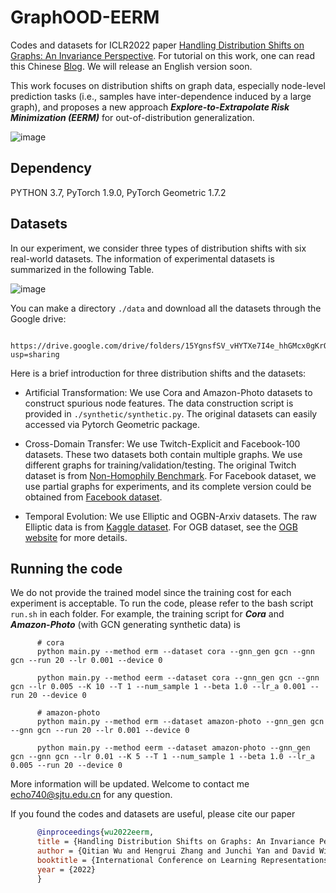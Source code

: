 # GraphOOD-EERM

Codes and datasets for ICLR2022 paper [Handling Distribution Shifts on Graphs: An Invariance Perspective](https://arxiv.org/abs/2202.02466). For tutorial on this work, one can read this Chinese [Blog](https://zhuanlan.zhihu.com/p/580112987). We will release an English version soon.

This work focuses on distribution shifts on graph data, especially node-level prediction tasks (i.e., samples have inter-dependence induced by a large graph), and proposes a new approach ***Explore-to-Extrapolate Risk Minimization (EERM)*** for out-of-distribution generalization. 

![image](https://user-images.githubusercontent.com/22075007/159216692-ebfa0819-003e-4d5b-bd49-51a48aa31ffd.png)

## Dependency

PYTHON 3.7, PyTorch 1.9.0, PyTorch Geometric 1.7.2

## Datasets

In our experiment, we consider three types of distribution shifts with six real-world datasets. The information of experimental datasets is summarized in the following Table.

![image](https://user-images.githubusercontent.com/22075007/159216628-bf02255c-d4b3-43a2-8ff0-ac480d8d967a.png)

You can make a directory `./data` and download all the datasets through the Google drive:

      https://drive.google.com/drive/folders/15YgnsfSV_vHYTXe7I4e_hhGMcx0gKrO8?usp=sharing

Here is a brief introduction for three distribution shifts and the datasets:

- Artificial Transformation: We use Cora and Amazon-Photo datasets to construct spurious node features. The data construction script is provided in `./synthetic/synthetic.py`. The original datasets can easily accessed via Pytorch Geometric package. 

- Cross-Domain Transfer: We use Twitch-Explicit and Facebook-100 datasets. These two datasets both contain multiple graphs. We use different graphs for training/validation/testing. The original Twitch dataset is from [Non-Homophily Benchmark](https://github.com/CUAI/Non-Homophily-Benchmarks/tree/main/data/twitch). For Facebook dataset, we use partial graphs for experiments, and its complete version could be obtained from [Facebook dataset](https://archive.org/details/oxford-2005-facebook-matrix).

- Temporal Evolution: We use Elliptic and OGBN-Arxiv datasets. The raw Elliptic data is from [Kaggle dataset](https://www.kaggle.com/ellipticco/elliptic-data-set). For OGB dataset, see the [OGB website](https://ogb.stanford.edu/docs/nodeprop/) for more details.

## Running the code

We do not provide the trained model since the training cost for each experiment is acceptable. To run the code, please refer to the bash script `run.sh` in each folder. For example, the training script for ***Cora*** and ***Amazon-Photo*** (with GCN generating synthetic data) is

```shell
      # cora
      python main.py --method erm --dataset cora --gnn_gen gcn --gnn gcn --run 20 --lr 0.001 --device 0

      python main.py --method eerm --dataset cora --gnn_gen gcn --gnn gcn --lr 0.005 --K 10 --T 1 --num_sample 1 --beta 1.0 --lr_a 0.001 --run 20 --device 0

      # amazon-photo
      python main.py --method erm --dataset amazon-photo --gnn_gen gcn --gnn gcn --run 20 --lr 0.001 --device 0

      python main.py --method eerm --dataset amazon-photo --gnn_gen gcn --gnn gcn --lr 0.01 --K 5 --T 1 --num_sample 1 --beta 1.0 --lr_a 0.005 --run 20 --device 0
```


More information will be updated. Welcome to contact me <echo740@sjtu.edu.cn> for any question.

If you found the codes and datasets are useful, please cite our paper

```bibtex
      @inproceedings{wu2022eerm,
      title = {Handling Distribution Shifts on Graphs: An Invariance Perspective},
      author = {Qitian Wu and Hengrui Zhang and Junchi Yan and David Wipf},
      booktitle = {International Conference on Learning Representations (ICLR)},
      year = {2022}
      }
```
